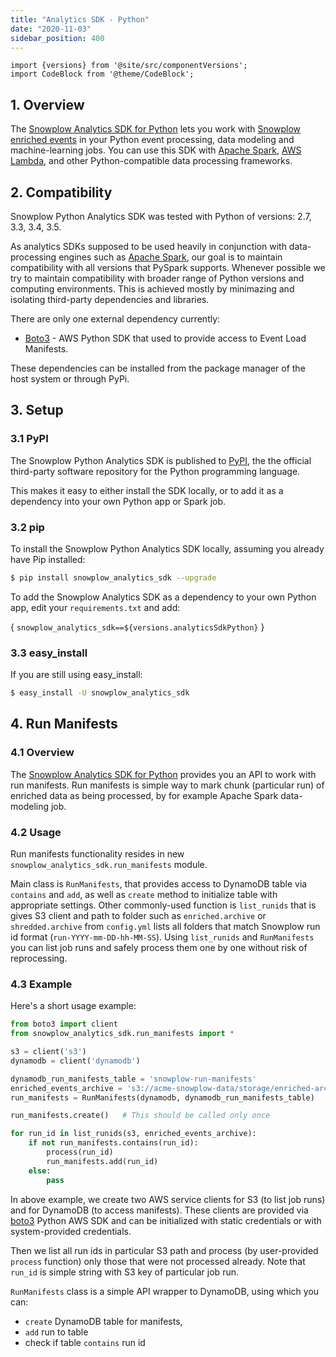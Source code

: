 ```yaml
---
title: "Analytics SDK - Python"
date: "2020-11-03"
sidebar_position: 400
---
```


```mdx-code-block
import {versions} from '@site/src/componentVersions';
import CodeBlock from '@theme/CodeBlock';
```

## 1. Overview

The [Snowplow Analytics SDK for Python](https://github.com/snowplow/snowplow-python-analytics-sdk) lets you work with [Snowplow enriched events](/docs/understanding-your-pipeline/canonical-event/index.md) in your Python event processing, data modeling and machine-learning jobs. You can use this SDK with [Apache Spark](http://spark.apache.org/), [AWS Lambda](https://aws.amazon.com/lambda/), and other Python-compatible data processing frameworks.

## 2. Compatibility

Snowplow Python Analytics SDK was tested with Python of versions: 2.7, 3.3, 3.4, 3.5.

As analytics SDKs supposed to be used heavily in conjunction with data-processing engines such as [Apache Spark](http://spark.apache.org/), our goal is to maintain compatibility with all versions that PySpark supports. Whenever possible we try to maintain compatibility with broader range of Python versions and computing environments. This is achieved mostly by minimazing and isolating third-party dependencies and libraries.

There are only one external dependency currently:

- [Boto3](https://aws.amazon.com/sdk-for-python/) - AWS Python SDK that used to provide access to Event Load Manifests.

These dependencies can be installed from the package manager of the host system or through PyPi.

## 3. Setup

### 3.1 PyPI

The Snowplow Python Analytics SDK is published to [PyPI](https://pypi.python.org/), the the official third-party software repository for the Python programming language.

This makes it easy to either install the SDK locally, or to add it as a dependency into your own Python app or Spark job.

### 3.2 pip

To install the Snowplow Python Analytics SDK locally, assuming you already have Pip installed:

```bash
$ pip install snowplow_analytics_sdk --upgrade
```

To add the Snowplow Analytics SDK as a dependency to your own Python app, edit your `requirements.txt` and add:

<CodeBlock language="text">{
`snowplow_analytics_sdk==${versions.analyticsSdkPython}`
}</CodeBlock>

### 3.3 easy_install

If you are still using easy_install:

```bash
$ easy_install -U snowplow_analytics_sdk
```

## 4. Run Manifests

### 4.1 Overview

The [Snowplow Analytics SDK for Python](https://github.com/snowplow/snowplow-python-analytics-sdk) provides you an API to work with run manifests. Run manifests is simple way to mark chunk (particular run) of enriched data as being processed, by for example Apache Spark data-modeling job.

### 4.2 Usage

Run manifests functionality resides in new `snowplow_analytics_sdk.run_manifests` module.

Main class is `RunManifests`, that provides access to DynamoDB table via `contains` and `add`, as well as `create` method to initialize table with appropriate settings. Other commonly-used function is `list_runids` that is gives S3 client and path to folder such as `enriched.archive` or `shredded.archive` from `config.yml` lists all folders that match Snowplow run id format (`run-YYYY-mm-DD-hh-MM-SS`). Using `list_runids` and `RunManifests` you can list job runs and safely process them one by one without risk of reprocessing.

### 4.3 Example

Here's a short usage example:

```python
from boto3 import client
from snowplow_analytics_sdk.run_manifests import *

s3 = client('s3')
dynamodb = client('dynamodb')

dynamodb_run_manifests_table = 'snowplow-run-manifests'
enriched_events_archive = 's3://acme-snowplow-data/storage/enriched-archive/'
run_manifests = RunManifests(dynamodb, dynamodb_run_manifests_table)

run_manifests.create()   # This should be called only once

for run_id in list_runids(s3, enriched_events_archive):
    if not run_manifests.contains(run_id):
        process(run_id)
        run_manifests.add(run_id)
    else:
        pass
```

In above example, we create two AWS service clients for S3 (to list job runs) and for DynamoDB (to access manifests). These clients are provided via [boto3](https://aws.amazon.com/sdk-for-python/) Python AWS SDK and can be initialized with static credentials or with system-provided credentials.

Then we list all run ids in particular S3 path and process (by user-provided `process` function) only those that were not processed already. Note that `run_id` is simple string with S3 key of particular job run.

`RunManifests` class is a simple API wrapper to DynamoDB, using which you can:

- `create` DynamoDB table for manifests,
- `add` run to table
- check if table `contains` run id
